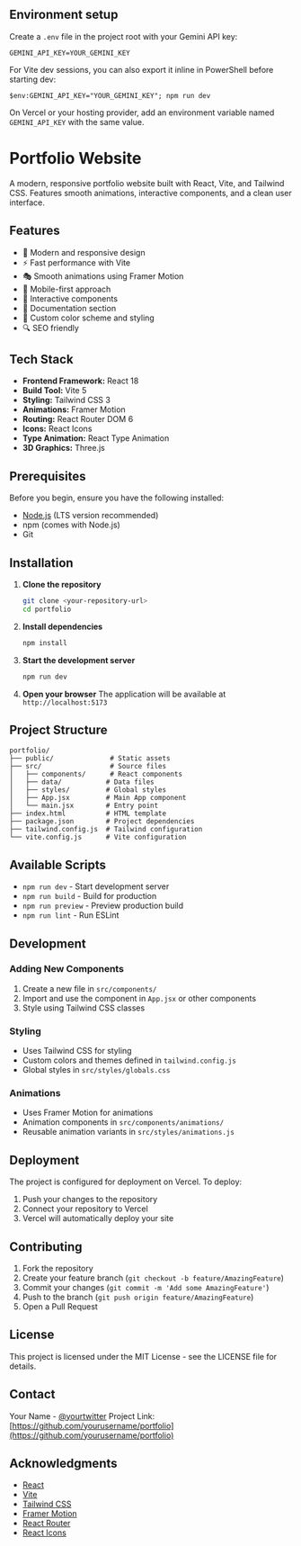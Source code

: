 ## Environment setup

Create a `.env` file in the project root with your Gemini API key:

```
GEMINI_API_KEY=YOUR_GEMINI_KEY
```

For Vite dev sessions, you can also export it inline in PowerShell before starting dev:

```
$env:GEMINI_API_KEY="YOUR_GEMINI_KEY"; npm run dev
```

On Vercel or your hosting provider, add an environment variable named `GEMINI_API_KEY` with the same value.

# Portfolio Website

A modern, responsive portfolio website built with React, Vite, and Tailwind CSS. Features smooth animations, interactive components, and a clean user interface.

## Features

- 🎨 Modern and responsive design
- ⚡ Fast performance with Vite
- 🎭 Smooth animations using Framer Motion
- 📱 Mobile-first approach
- 🎯 Interactive components
- 📝 Documentation section
- 🎨 Custom color scheme and styling
- 🔍 SEO friendly

## Tech Stack

- **Frontend Framework:** React 18
- **Build Tool:** Vite 5
- **Styling:** Tailwind CSS 3
- **Animations:** Framer Motion
- **Routing:** React Router DOM 6
- **Icons:** React Icons
- **Type Animation:** React Type Animation
- **3D Graphics:** Three.js

## Prerequisites

Before you begin, ensure you have the following installed:
- [Node.js](https://nodejs.org/) (LTS version recommended)
- npm (comes with Node.js)
- Git

## Installation

1. **Clone the repository**
   ```bash
   git clone <your-repository-url>
   cd portfolio
   ```

2. **Install dependencies**
   ```bash
   npm install
   ```

3. **Start the development server**
   ```bash
   npm run dev
   ```

4. **Open your browser**
   The application will be available at `http://localhost:5173`

## Project Structure

```
portfolio/
├── public/              # Static assets
├── src/                 # Source files
│   ├── components/      # React components
│   ├── data/           # Data files
│   ├── styles/         # Global styles
│   ├── App.jsx         # Main App component
│   └── main.jsx        # Entry point
├── index.html          # HTML template
├── package.json        # Project dependencies
├── tailwind.config.js  # Tailwind configuration
└── vite.config.js      # Vite configuration
```

## Available Scripts

- `npm run dev` - Start development server
- `npm run build` - Build for production
- `npm run preview` - Preview production build
- `npm run lint` - Run ESLint

## Development

### Adding New Components

1. Create a new file in `src/components/`
2. Import and use the component in `App.jsx` or other components
3. Style using Tailwind CSS classes

### Styling

- Uses Tailwind CSS for styling
- Custom colors and themes defined in `tailwind.config.js`
- Global styles in `src/styles/globals.css`

### Animations

- Uses Framer Motion for animations
- Animation components in `src/components/animations/`
- Reusable animation variants in `src/styles/animations.js`

## Deployment

The project is configured for deployment on Vercel. To deploy:

1. Push your changes to the repository
2. Connect your repository to Vercel
3. Vercel will automatically deploy your site

## Contributing

1. Fork the repository
2. Create your feature branch (`git checkout -b feature/AmazingFeature`)
3. Commit your changes (`git commit -m 'Add some AmazingFeature'`)
4. Push to the branch (`git push origin feature/AmazingFeature`)
5. Open a Pull Request

## License

This project is licensed under the MIT License - see the LICENSE file for details.

## Contact

Your Name - [@yourtwitter](https://twitter.com/yourtwitter)
Project Link: [https://github.com/yourusername/portfolio](https://github.com/yourusername/portfolio)

## Acknowledgments

- [React](https://reactjs.org/)
- [Vite](https://vitejs.dev/)
- [Tailwind CSS](https://tailwindcss.com/)
- [Framer Motion](https://www.framer.com/motion/)
- [React Router](https://reactrouter.com/)
- [React Icons](https://react-icons.github.io/react-icons/) 